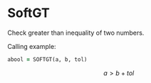 # SoftGT

Check greater than inequality of two numbers.

Calling example:

```fortran
abool = SOFTGT(a, b, tol)
```

$$
a > b + tol\
$$
